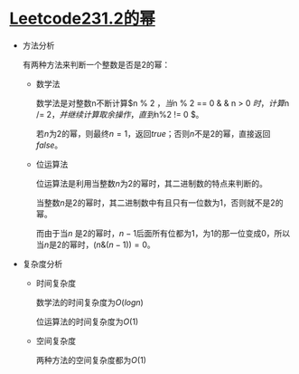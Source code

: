# [Leetcode231.2的幂](<https://leetcode-cn.com/problems/power-of-two/>)

- 方法分析

  有两种方法来判断一个整数是否是2的幂：

  - 数学法

    数学法是对整数n不断计算$n \% 2 $，当$n \% 2 == 0 \& \& n > 0 $时，计算$n /= 2$，并继续计算取余操作，直到$n\%2 != 0 $。

    若$n$为2的幂，则最终$n=1$，返回$true$；否则$n$不是2的幂，直接返回$false$。

  - 位运算法

    位运算法是利用当整数$n$为2的幂时，其二进制数的特点来判断的。

    当整数$n$是2的幂时，其二进制数中有且只有一位数为1，否则就不是2的幂。

    而由于当$n$ 是2的幂时，$n-1$后面所有位都为1，为1的那一位变成0，所以当$n$是2的幂时，$(n \& (n-1)) = 0$。

- 复杂度分析

  - 时间复杂度

    数学法的时间复杂度为$O(logn)$

    位运算法的时间复杂度为$O(1)$

  - 空间复杂度
  
    两种方法的空间复杂度都为$O(1)$
    
    
